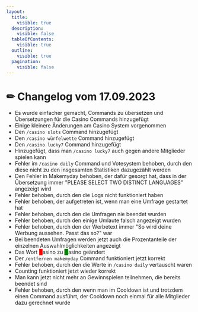 ```yaml
---
layout:
  title:
    visible: true
  description:
    visible: false
  tableOfContents:
    visible: true
  outline:
    visible: true
  pagination:
    visible: false
---
```


# ✏ Changelog vom 17.09.2023

* Es wurde einfacher gemacht, Commands zu übersetzen und Übersetzungen für die Casino Commands hinzugefügt
* Einige kleinere Änderungen am Casino System vorgenommen
* Den `/casino slots` Command hinzugefügt
* Den `/casino würfelwette` Command hinzugefügt
* Den `/casino lucky7` Command hinzugefügt
* Hinzugefügt, dass man `/casino lucky7` auch gegen andere Mitglieder spielen kann
* Fehler im `/casino daily` Command und Votesystem behoben, durch den diese nicht zu den insgesamten Statistiken dazugezählt werden
* Den Fehler in Makemyday behoben, der dafür gesorgt hat, dass in der Übersetzung immer "PLEASE SELECT TWO DISTINCT LANGUAGES" angezeigt wird
* Fehler behoben, durch den die Logs nicht funktioniert haben
* Fehler behoben, der aufgetreten ist, wenn man eine Umfrage gestartet hat
* Fehler behoben, durch den die Umfragen nie beendet wurden
* Fehler behoben, durch den einige Umlaute falsch angezeigt wurden
* Fehler behoben, durch den der Werbetext immer "So wird deine Werbung aussehen. Passt das so?" war
* Bei beendeten Umfragen werden jetzt auch die Prozentanteile der einzelnen Auswahlmöglichkeiten angezeigt
* Das Wort <mark style="color:red;background-color:red;">K</mark>asino zu <mark style="color:green;background-color:green;">C</mark>asino geändert
* Der `/entfernen makemyday` Command funktioniert jetzt korrekt
* Fehler behoben, durch den die Werte in `/casino daily` vertauscht waren
* Counting funktioniert jetzt wieder korrekt
* Man kann jetzt nicht mehr an Gewinnspielen teilnehmen, die bereits beendet sind
* Fehler behoben, durch den wenn man im Cooldown ist und trotzdem einen Command ausführt, der Cooldown noch einmal für alle Mitglieder dazu gerechnet wurde
